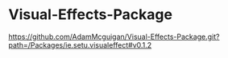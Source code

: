 # Visual-Effects-Package
https://github.com/AdamMcguigan/Visual-Effects-Package.git?path=/Packages/ie.setu.visualeffect#v0.1.2
